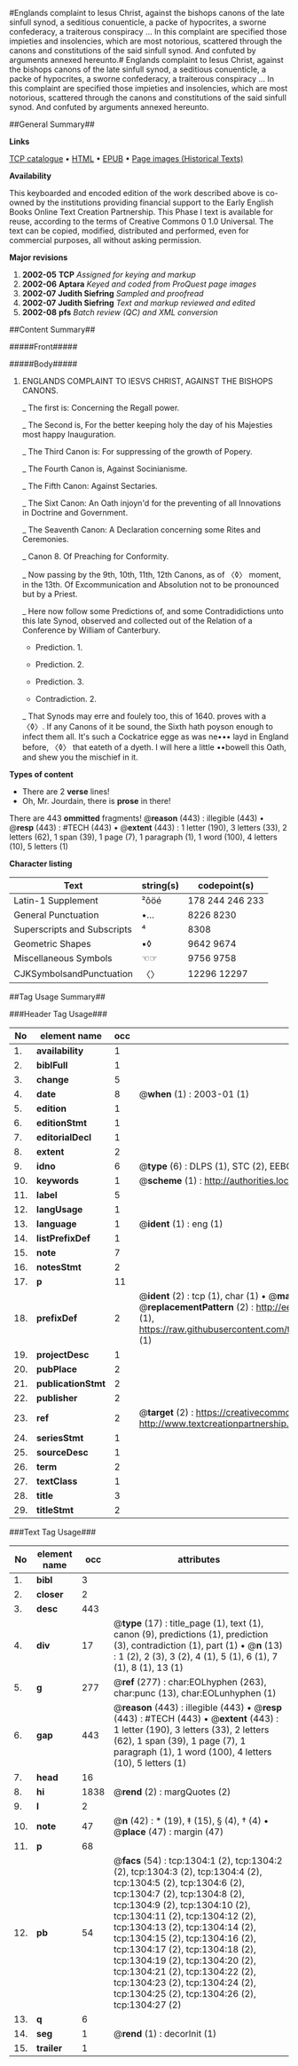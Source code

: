 #Englands complaint to Iesus Christ, against the bishops canons of the late sinfull synod, a seditious conuenticle, a packe of hypocrites, a sworne confederacy, a traiterous conspiracy ... In this complaint are specified those impieties and insolencies, which are most notorious, scattered through the canons and constitutions of the said sinfull synod. And confuted by arguments annexed hereunto.#
Englands complaint to Iesus Christ, against the bishops canons of the late sinfull synod, a seditious conuenticle, a packe of hypocrites, a sworne confederacy, a traiterous conspiracy ... In this complaint are specified those impieties and insolencies, which are most notorious, scattered through the canons and constitutions of the said sinfull synod. And confuted by arguments annexed hereunto.

##General Summary##

**Links**

[TCP catalogue](http://www.ota.ox.ac.uk/tcp/)  • 
[HTML](http://tei.it.ox.ac.uk/tcp/Texts-HTML/free/A00/A00011.html)  • 
[EPUB](http://tei.it.ox.ac.uk/tcp/Texts-EPUB/free/A00/A00011.epub) • 
[Page images (Historical Texts)](https://data.historicaltexts.jisc.ac.uk/view?pubId=eebo-99837000e&pageId=eebo-99837000e-1304-1)

**Availability**

This keyboarded and encoded edition of the
	       work described above is co-owned by the institutions
	       providing financial support to the Early English Books
	       Online Text Creation Partnership. This Phase I text is
	       available for reuse, according to the terms of Creative
	       Commons 0 1.0 Universal. The text can be copied,
	       modified, distributed and performed, even for
	       commercial purposes, all without asking permission.

**Major revisions**

1. __2002-05__ __TCP__ *Assigned for keying and markup*
1. __2002-06__ __Aptara__ *Keyed and coded from ProQuest page images*
1. __2002-07__ __Judith Siefring__ *Sampled and proofread*
1. __2002-07__ __Judith Siefring__ *Text and markup reviewed and edited*
1. __2002-08__ __pfs__ *Batch review (QC) and XML conversion*

##Content Summary##

#####Front#####

#####Body#####

1. ENGLANDS
COMPLAINT
TO
IESVS CHRIST,
AGAINST THE BISHOPS
CANONS.

    _ The first is: Concerning the Regall power.

    _ The Second is, For the better keeping holy the day of his
Majesties most happy Inauguration.

    _ The Third Canon is: For suppressing of the growth of Popery.

    _ The Fourth Canon is, Against Socinianisme.

    _ The Fifth Canon: Against Sectaries.

    _ The Sixt Canon: An Oath injoyn'd for the preventing of all
Innovations in Doctrine and Government.

    _ The Seaventh Canon: A Declaration concerning some
Rites and Ceremonies.

    _ Canon 8. Of Preaching for Conformity.

    _ Now passing by the 9th, 10th, 11th, 12th Canons, as of 〈◊〉
moment, in the 13th. Of Excommunication and Absolution
not to be pronounced but by a Priest.

    _ Here now follow some Predictions of, and some Contradidictions
unto this late Synod, observed and collected out
of the Relation of a Conference by William
of Canterbury.

      * Prediction. 1.

      * Prediction. 2.

      * Prediction. 3.

      * Contradiction. 2.

    _ That Synods may erre and foulely too, this of 1640. proves with
a 〈◊〉. If any Canons of it be sound, the Sixth hath poyson
enough to infect them all. It's such a Cockatrice egge as was ne•••
layd in England before, 〈◊〉 that eateth of a dyeth. I will here a
little ••bowell this Oath, and shew you the mischief in it.

**Types of content**

  * There are 2 **verse** lines!
  * Oh, Mr. Jourdain, there is **prose** in there!

There are 443 **ommitted** fragments! 
 @__reason__ (443) : illegible (443)  •  @__resp__ (443) : #TECH (443)  •  @__extent__ (443) : 1 letter (190), 3 letters (33), 2 letters (62), 1 span (39), 1 page (7), 1 paragraph (1), 1 word (100), 4 letters (10), 5 letters (1)

**Character listing**


|Text|string(s)|codepoint(s)|
|---|---|---|
|Latin-1 Supplement|²ôöé|178 244 246 233|
|General Punctuation|•…|8226 8230|
|Superscripts             and Subscripts|⁴|8308|
|Geometric Shapes|▪◊|9642 9674|
|Miscellaneous Symbols|☜☞|9756 9758|
|CJKSymbolsandPunctuation|〈〉|12296 12297|

##Tag Usage Summary##

###Header Tag Usage###

|No|element name|occ|attributes|
|---|---|---|---|
|1.|__availability__|1||
|2.|__biblFull__|1||
|3.|__change__|5||
|4.|__date__|8| @__when__ (1) : 2003-01 (1)|
|5.|__edition__|1||
|6.|__editionStmt__|1||
|7.|__editorialDecl__|1||
|8.|__extent__|2||
|9.|__idno__|6| @__type__ (6) : DLPS (1), STC (2), EEBO-CITATION (1), PROQUEST (1), VID (1)|
|10.|__keywords__|1| @__scheme__ (1) : http://authorities.loc.gov/ (1)|
|11.|__label__|5||
|12.|__langUsage__|1||
|13.|__language__|1| @__ident__ (1) : eng (1)|
|14.|__listPrefixDef__|1||
|15.|__note__|7||
|16.|__notesStmt__|2||
|17.|__p__|11||
|18.|__prefixDef__|2| @__ident__ (2) : tcp (1), char (1)  •  @__matchPattern__ (2) : ([0-9\-]+):([0-9IVX]+) (1), (.+) (1)  •  @__replacementPattern__ (2) : http://eebo.chadwyck.com/downloadtiff?vid=$1&page=$2 (1), https://raw.githubusercontent.com/textcreationpartnership/Texts/master/tcpchars.xml#$1 (1)|
|19.|__projectDesc__|1||
|20.|__pubPlace__|2||
|21.|__publicationStmt__|2||
|22.|__publisher__|2||
|23.|__ref__|2| @__target__ (2) : https://creativecommons.org/publicdomain/zero/1.0/ (1), http://www.textcreationpartnership.org/docs/. (1)|
|24.|__seriesStmt__|1||
|25.|__sourceDesc__|1||
|26.|__term__|2||
|27.|__textClass__|1||
|28.|__title__|3||
|29.|__titleStmt__|2||


###Text Tag Usage###

|No|element name|occ|attributes|
|---|---|---|---|
|1.|__bibl__|3||
|2.|__closer__|2||
|3.|__desc__|443||
|4.|__div__|17| @__type__ (17) : title_page (1), text (1), canon (9), predictions (1), prediction (3), contradiction (1), part (1)  •  @__n__ (13) : 1 (2), 2 (3), 3 (2), 4 (1), 5 (1), 6 (1), 7 (1), 8 (1), 13 (1)|
|5.|__g__|277| @__ref__ (277) : char:EOLhyphen (263), char:punc (13), char:EOLunhyphen (1)|
|6.|__gap__|443| @__reason__ (443) : illegible (443)  •  @__resp__ (443) : #TECH (443)  •  @__extent__ (443) : 1 letter (190), 3 letters (33), 2 letters (62), 1 span (39), 1 page (7), 1 paragraph (1), 1 word (100), 4 letters (10), 5 letters (1)|
|7.|__head__|16||
|8.|__hi__|1838| @__rend__ (2) : margQuotes (2)|
|9.|__l__|2||
|10.|__note__|47| @__n__ (42) : * (19), ‡ (15), § (4), † (4)  •  @__place__ (47) : margin (47)|
|11.|__p__|68||
|12.|__pb__|54| @__facs__ (54) : tcp:1304:1 (2), tcp:1304:2 (2), tcp:1304:3 (2), tcp:1304:4 (2), tcp:1304:5 (2), tcp:1304:6 (2), tcp:1304:7 (2), tcp:1304:8 (2), tcp:1304:9 (2), tcp:1304:10 (2), tcp:1304:11 (2), tcp:1304:12 (2), tcp:1304:13 (2), tcp:1304:14 (2), tcp:1304:15 (2), tcp:1304:16 (2), tcp:1304:17 (2), tcp:1304:18 (2), tcp:1304:19 (2), tcp:1304:20 (2), tcp:1304:21 (2), tcp:1304:22 (2), tcp:1304:23 (2), tcp:1304:24 (2), tcp:1304:25 (2), tcp:1304:26 (2), tcp:1304:27 (2)|
|13.|__q__|6||
|14.|__seg__|1| @__rend__ (1) : decorInit (1)|
|15.|__trailer__|1||
